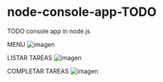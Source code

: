 # node-console-app-TODO
TODO console app in node.js

MENU
![imagen](https://user-images.githubusercontent.com/19432801/154002114-b7f5f587-36c0-4133-93e2-a49a9fea5294.png)

LISTAR TAREAS
![imagen](https://user-images.githubusercontent.com/19432801/154002230-baf867d9-8a8b-45df-8191-0fdcad5a20b1.png)

COMPLETAR TAREAS
![imagen](https://user-images.githubusercontent.com/19432801/154002308-0317959b-3ba1-4668-aeb5-6f9c4f1141b3.png)


